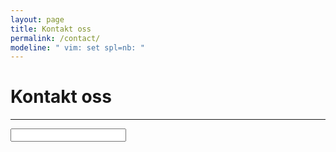 ```yaml
---
layout: page
title: Kontakt oss
permalink: /contact/
modeline: " vim: set spl=nb: "
---
```


# Kontakt oss

---

<input type="text" id="name" name="name"/>